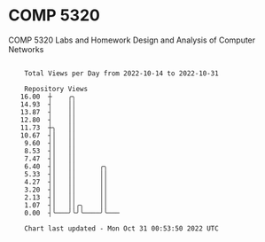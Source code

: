 # COMP 5320
COMP 5320 Labs and Homework 
Design and Analysis of Computer Networks

```

    Total Views per Day from 2022-10-14 to 2022-10-31

    Repository Views
   16.00  ┼    ╭╮
   14.93  ┤    ││
   13.87  ┤    ││
   12.80  ┤    ││
   11.73  ┼╮   ││
   10.67  ┤│   ││
    9.60  ┤│   ││
    8.53  ┤│   ││
    7.47  ┤│   ││
    6.40  ┤│   ││      ╭╮
    5.33  ┤│   ││      ││
    4.27  ┤│   ││      ││
    3.20  ┤│   ││      ││
    2.13  ┤│   ││      ││
    1.07  ┤│   ││╭╮    ││
    0.00  ┤╰───╯╰╯╰────╯╰───

    Chart last updated - Mon Oct 31 00:53:50 2022 UTC
    
```

